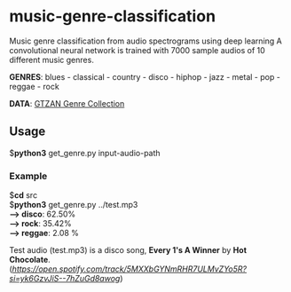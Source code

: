 # music-genre-classification
Music genre classification from audio spectrograms using deep learning
A convolutional neural network is trained with 7000 sample audios of 10 different music genres. 
  
**GENRES**: blues - classical - country - disco - hiphop - jazz - metal - pop - reggae - rock  
  
**DATA**: [GTZAN Genre Collection](http://marsyasweb.appspot.com/download/data_sets)  
             
## Usage  
$**python3**  get_genre.py  input-audio-path  
  
### Example  
$**cd**  src  
$**python3**  get_genre.py  ../test.mp3  
**--> disco**: 62.50%  
**--> rock**:  35.42%  
**--> reggae**: 2.08	%  
   
Test audio (test.mp3) is a disco song, **Every 1's A Winner** by **Hot Chocolate**. (*https://open.spotify.com/track/5MXXbGYNmRHR7ULMvZYo5R?si=yk6GzvJiS--7hZuGd8awog*)   
